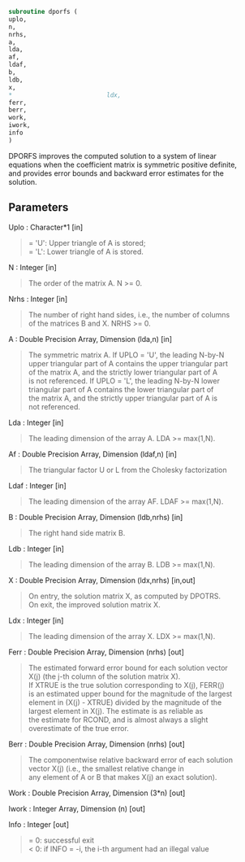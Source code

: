 ```fortran  
subroutine dporfs (  
uplo,  
n,  
nrhs,  
a,  
lda,  
af,  
ldaf,  
b,  
ldb,  
x,  
*                          ldx,  
ferr,  
berr,  
work,  
iwork,  
info  
)  
```  
  
DPORFS improves the computed solution to a system of linear  
equations when the coefficient matrix is symmetric positive definite,  
and provides error bounds and backward error estimates for the  
solution.  
  
## Parameters  
Uplo : Character*1 [in]  
> = 'U':  Upper triangle of A is stored;  
> = 'L':  Lower triangle of A is stored.  
  
N : Integer [in]  
> The order of the matrix A.  N >= 0.  
  
Nrhs : Integer [in]  
> The number of right hand sides, i.e., the number of columns  
> of the matrices B and X.  NRHS >= 0.  
  
A : Double Precision Array, Dimension (lda,n) [in]  
> The symmetric matrix A.  If UPLO = 'U', the leading N-by-N  
> upper triangular part of A contains the upper triangular part  
> of the matrix A, and the strictly lower triangular part of A  
> is not referenced.  If UPLO = 'L', the leading N-by-N lower  
> triangular part of A contains the lower triangular part of  
> the matrix A, and the strictly upper triangular part of A is  
> not referenced.  
  
Lda : Integer [in]  
> The leading dimension of the array A.  LDA >= max(1,N).  
  
Af : Double Precision Array, Dimension (ldaf,n) [in]  
> The triangular factor U or L from the Cholesky factorization  
  
Ldaf : Integer [in]  
> The leading dimension of the array AF.  LDAF >= max(1,N).  
  
B : Double Precision Array, Dimension (ldb,nrhs) [in]  
> The right hand side matrix B.  
  
Ldb : Integer [in]  
> The leading dimension of the array B.  LDB >= max(1,N).  
  
X : Double Precision Array, Dimension (ldx,nrhs) [in,out]  
> On entry, the solution matrix X, as computed by DPOTRS.  
> On exit, the improved solution matrix X.  
  
Ldx : Integer [in]  
> The leading dimension of the array X.  LDX >= max(1,N).  
  
Ferr : Double Precision Array, Dimension (nrhs) [out]  
> The estimated forward error bound for each solution vector  
> X(j) (the j-th column of the solution matrix X).  
> If XTRUE is the true solution corresponding to X(j), FERR(j)  
> is an estimated upper bound for the magnitude of the largest  
> element in (X(j) - XTRUE) divided by the magnitude of the  
> largest element in X(j).  The estimate is as reliable as  
> the estimate for RCOND, and is almost always a slight  
> overestimate of the true error.  
  
Berr : Double Precision Array, Dimension (nrhs) [out]  
> The componentwise relative backward error of each solution  
> vector X(j) (i.e., the smallest relative change in  
> any element of A or B that makes X(j) an exact solution).  
  
Work : Double Precision Array, Dimension (3*n) [out]  
  
Iwork : Integer Array, Dimension (n) [out]  
  
Info : Integer [out]  
> = 0:  successful exit  
> < 0:  if INFO = -i, the i-th argument had an illegal value  
  
